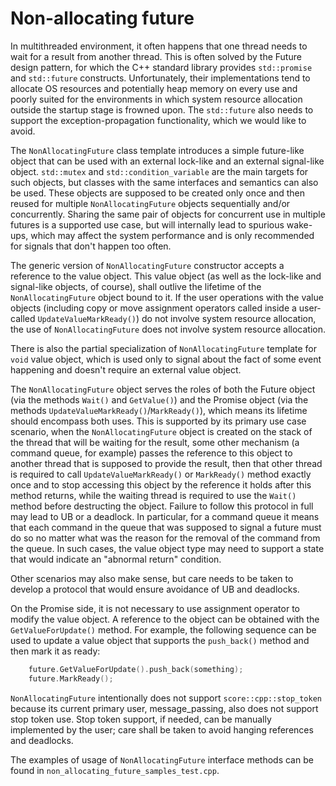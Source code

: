 # Non-allocating future

In multithreaded environment, it often happens that one thread needs to wait for a result from another thread.
This is often solved by the Future design pattern, for which the C++ standard library provides `std::promise`
and `std::future` constructs. Unfortunately, their implementations tend to allocate OS resources and potentially heap
memory on every use and poorly suited for the environments in which system resource allocation outside the startup stage
is frowned upon. The `std::future` also needs to support the exception-propagation functionality, which we would like
to avoid.

The `NonAllocatingFuture` class template introduces a simple future-like object that can be used with an external
lock-like and an external signal-like object. `std::mutex` and `std::condition_variable` are the main targets for such
objects, but classes with the same interfaces and semantics can also be used. These objects are supposed to be created
only once and then reused for multiple `NonAllocatingFuture` objects sequentially and/or concurrently. Sharing the same
pair of objects for concurrent use in multiple futures is a supported use case, but will internally lead to spurious
wake-ups, which may affect the system performance and is only recommended for signals that don't happen too often.

The generic version of `NonAllocatingFuture` constructor accepts a reference to the value object. This value object
(as well as the lock-like and signal-like objects, of course), shall outlive the lifetime of the `NonAllocatingFuture`
object bound to it. If the user operations with the value objects (including copy or move assignment operators called
inside a user-called `UpdateValueMarkReady()`) do not involve system resource allocation, the use of
`NonAllocatingFuture` does not involve system resource allocation.

There is also the partial specialization of `NonAllocatingFuture` template for `void` value object, which is used only
to signal about the fact of some event happening and doesn't require an external value object.

The `NonAllocatingFuture` object serves the roles of both the Future object (via the methods `Wait()` and `GetValue()`)
and the Promise object (via the methods `UpdateValueMarkReady()`/`MarkReady()`), which means its lifetime
should encompass both uses. This is supported by its primary use case scenario, when the `NonAllocatingFuture` object
is created on the stack of the thread that will be waiting for the result, some other mechanism (a command queue, for
example) passes the reference to this object to another thread that is supposed to provide the result, then that other
thread is required to call `UpdateValueMarkReady()` or `MarkReady()` method exactly once and to stop accessing this
object by the reference it holds after this method returns, while the waiting thread is required to use the `Wait()`
method before destructing the object. Failure to follow this protocol in full may lead to UB or a deadlock. In
particular, for a command queue it means that each command in the queue that was supposed to signal a future must do so
no matter what was the reason for the removal of the command from the queue. In such cases, the value object type may
need to support a state that would indicate an "abnormal return" condition.

Other scenarios may also make sense, but care needs to be taken to develop a protocol that would ensure avoidance of UB
and deadlocks.

On the Promise side, it is not necessary to use assignment operator to modify the value object. A reference to the
object can be obtained with the `GetValueForUpdate()` method. For example, the following sequence can be used to update
a value object that supports the `push_back()` method and then mark it as ready:

```cpp
    future.GetValueForUpdate().push_back(something);
    future.MarkReady();
```

`NonAllocatingFuture` intentionally does not support `score::cpp::stop_token` because its current primary user,
message_passing, also does not support stop token use. Stop token support, if needed, can be manually implemented by the
user; care shall be taken to avoid hanging references and deadlocks.

The examples of usage of `NonAllocatingFuture` interface methods can be found in `non_allocating_future_samples_test.cpp`.
